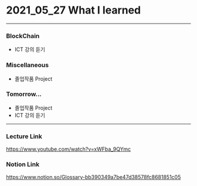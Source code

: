 # 2021_05_27 What I learned

-----

### BlockChain


* ICT 강의 듣기

### Miscellaneous

* 졸업작품 Project

### Tomorrow...

* 졸업작품 Project
* ICT 강의 듣기

-----

### Lecture Link

<https://www.youtube.com/watch?v=xWFba_9QYmc>

### Notion Link

<https://www.notion.so/Glossary-bb390349a7be47d38578fc8681851c05>